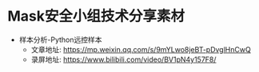 # Mask安全小组技术分享素材

* 样本分析-Python远控样本
  * 文章地址: https://mp.weixin.qq.com/s/9mYLwo8jeBT-pDvglHnCwQ
  * 录屏地址:  https://www.bilibili.com/video/BV1pN4y157F8/
